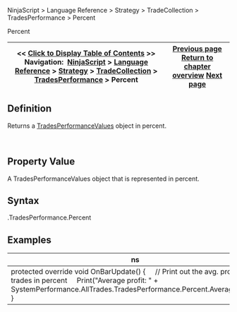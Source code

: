 ﻿
NinjaScript > Language Reference > Strategy > TradeCollection > TradesPerformance > Percent

Percent

| << [Click to Display Table of Contents](percent.md) >> **Navigation:**     [NinjaScript](ninjascript-1.md) > [Language Reference](language_reference_wip-1.md) > [Strategy](strategy-1.md) > [TradeCollection](tradecollection-1.md) > [TradesPerformance](tradesperformance-1.md) > Percent | [Previous page](netprofit-1.md) [Return to chapter overview](tradesperformance-1.md) [Next page](performancemetrics-1.md) |
| --- | --- |
## Definition
Returns a [TradesPerformanceValues](tradesperformancevalues-1.md) object in percent.  

 
## Property Value
A TradesPerformanceValues object that is represented in percent.
 
## Syntax
<TradeCollection>.TradesPerformance.Percent

## Examples

| ns |
| --- |
| protected override void OnBarUpdate() {      // Print out the avg. profit of all trades in percent      Print("Average profit: " + SystemPerformance.AllTrades.TradesPerformance.Percent.AverageProfit); } |
